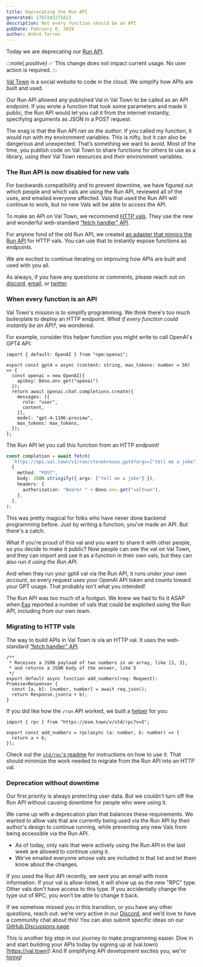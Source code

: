 ```yaml
---
title: Deprecating the Run API
generated: 1707243271823
description: Not every function should be an API
pubDate: February 6, 2024
author: André Terron
---
```


Today we are deprecating our [Run API](https://docs.val.town/api/run/).

:::note{.positive}
✅ This change does not impact current usage. No user action is required.
:::

[Val Town](https://val.town) is a social website to code in the cloud. We simplify how APIs are built and used.

Our Run API allowed any published Val in Val Town to be called as an API endpoint. If you wrote a function that took some parameters and made it public, the Run API would let you call it from the internet instantly, specifying arguments as JSON in a POST request.

The snag is that the Run API _ran as the author_. If you called my function, it would run with my environment variables. This is nifty, but it can also be dangerous and unexpected. That’s something we want to avoid. Most of the time, you publish code on Val Town to share functions for others to use as a library, using _their_ Val Town resources and _their_ environment variables.

### The Run API is now disabled for new vals

For backwards compatibility and to prevent downtime, we have figured out which people and which vals are using the Run API, reviewed all of the uses, and emailed everyone affected. Vals that used the Run API will continue to work, but no new Vals will be able to access the API.

To make an API on Val Town, we recommend [HTTP vals](https://docs.val.town/types/http/). They use the new and wonderful web-standard [“fetch handler” API](https://blog.val.town/blog/the-api-we-forgot-to-name/).

For anyone fond of the old Run API, we created [an adapter that mimics the Run API](https://www.val.town/v/std/rpc) for HTTP vals. You can use that to instantly expose functions as endpoints.

We are excited to continue iterating on improving how APIs are built and used with you all.

As always, if you have any questions or comments, please reach out on [discord](https://discord.gg/dHv45uN5RY), [email](mailto:steve@val.town), or [twitter](https://twitter.com/ValDotTown).

### When every function is an API

Val Town's mission is to simplify programming. We think there's too much boilerplate to deploy an HTTP endpoint. _What if every function could instantly be an API?_, we wondered.

For example, consider this helper function you might write to call OpenAI's GPT4 API:

```tsx
import { default: OpenAI } from "npm:openai";

export const gpt4 = async (content: string, max_tokens: number = 50) => {
  const openai = new OpenAI({
    apiKey: Deno.env.get("openai")
  });
  return await openai.chat.completions.create({
    messages: [{
      role: "user",
      content,
    }],
    model: "gpt-4-1106-preview",
    max_tokens: max_tokens,
  });
};
```

The Run API let you call this function from an HTTP endpoint!

```ts
const completion = await fetch(
  `https://api.val.town/v1/run/stevekrouse.gpt4?args=["tell me a joke"]`,
  {
    method: "POST",
    body: JSON.stringify({ args: ["tell me a joke"] }),
    headers: {
      authorization: "Bearer " + Deno.env.get("valtown"),
    },
  },
);
```

This was pretty magical for folks who have never done backend programming before. Just by writing a function, you've made an API. But there's a catch.

What if you're proud of this val and you want to share it with other people, so you decide to make it public? Now people can see the val on Val Town, and they can import and use it as a function in their own vals, but they can also _run it using the Run API_.

And when they run your gpt4 val via the Run API, it runs _under your own account_, so every request uses your OpenAI API token and counts toward your GPT usage. That probably isn't what you intended!

The Run API was too much of a footgun. We knew we had to fix it ASAP when [Eas](https://easrng.net/) reported a number of vals that could be exploited using the Run API, including from our own team.

### Migrating to HTTP vals

The way to build APIs in Val Town is via an HTTP val. It uses the web-standard [“fetch handler” API](https://blog.val.town/blog/the-api-we-forgot-to-name/).

```tsx
/**
 * Receives a JSON payload of two numbers in an array, like [2, 3],
 * and returns a JSON body of the answer, like 5
 */
export default async function add_numbers(req: Request): Promise<Response> {
  const [a, b]: [number, number] = await req.json();
  return Response.json(a + b);
}
```

If you did like how the `/run` API worked, we built a [helper](https://www.val.town/v/std/rpc) for you:

```tsx
import { rpc } from "https://esm.town/v/std/rpc?v=5";

export const add_numbers = rpc(async (a: number, b: number) => {
  return a + b;
});
```

Check out the [`std/rpc`'s readme](https://www.val.town/v/std/rpc) for instructions on how to use it. That should minimize the work needed to migrate from the Run API into an HTTP val.

### Deprecation without downtime

Our first priority is always protecting user data. But we couldn't turn off the Run API without causing downtime for people who were using it.

We came up with a deprecation plan that balances these requirements. We wanted to allow vals that are currently being used via the Run API by their author's design to continue running, while preventing any new Vals from being accessible via the Run API.

- As of today, only vals that were actively using the Run API in the last week are allowed to continue using it.
- We've emailed everyone whose vals are included in that list and let them know about the changes.

If you used the Run API recently, we sent you an email with more information. If your val is allow-listed, it will show up as the new "RPC" type. Other vals don't have access to this type. If you accidentally change the type out of RPC, you won’t be able to change it back.

If we somehow missed you in this transition, or you have any other questions, reach out: we’re very active in our [Discord](https://discord.gg/dHv45uN5RY), and we’d love to have a community chat about this! You can also submit specific ideas on our [GitHub Discussions page](https://github.com/val-town/val-town-product/discussions).

This is another big step in our journey to make programming easier. Dive in and start building your APIs today by signing up at (val.town)[https://val.town]! And If simplifying API development excites you, we're [hiring](https://www.val.town/careers)!

